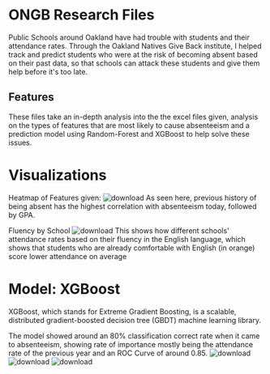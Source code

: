 # ONGB Research Files
Public Schools around Oakland have had trouble with students and their attendance rates. Through the Oakland Natives Give Back institute, I helped track and predict students who were at the risk of becoming absent based on their past data, so that schools can attack these students and give them help before it's too late.

## Features
These files take an in-depth analysis into the the excel files given, analysis on the types of features that are most likely to cause absenteeism and a prediction model using Random-Forest and XGBoost to help solve these issues.

# Visualizations
Heatmap of Features given:
![download](https://github.com/user-attachments/assets/72e6d789-5674-47a8-a04a-136eb5f782f0)
As seen here, previous history of being absent has the highest correlation with absenteeism today, followed by GPA.

Fluency by School
![download](https://github.com/user-attachments/assets/5e137fc5-ef16-47de-819a-fd752fc4a9c7)
This shows how different schools' attendance rates based on their fluency in the English language, which shows that students who are already comfortable with English (in orange) score lower attendance on average

# Model: XGBoost
XGBoost, which stands for Extreme Gradient Boosting, is a scalable, distributed gradient-boosted decision tree (GBDT) machine learning library.

The model showed around an 80% classification correct rate when it came to absenteeism, showing rate of importance mostly being the attendance rate of the previous year and an ROC Curve of around 0.85.
![download](https://github.com/user-attachments/assets/a9a4e284-2f8e-4089-a87b-4d037529d744)
![download](https://github.com/user-attachments/assets/cf1939f3-5a86-4659-bf10-6045deb9a0db)
![download](https://github.com/user-attachments/assets/bc6809de-c686-4708-8a9b-2ba28fa2f4c8)
